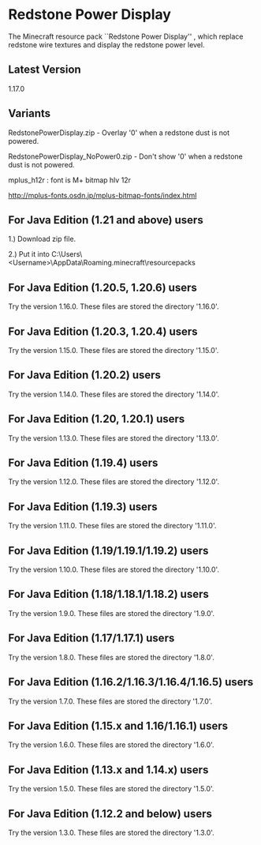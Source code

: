 # Redstone Power Display
The Minecraft resource pack ``Redstone Power Display'' , which replace redstone wire textures and display the redstone power level.

## Latest Version
1.17.0

## Variants
RedstonePowerDisplay.zip - Overlay '0' when a redstone dust is not powered.

RedstonePowerDisplay_NoPower0.zip - Don't show '0' when a redstone dust is not powered.

mplus_h12r : font is M+ bitmap hlv 12r

http://mplus-fonts.osdn.jp/mplus-bitmap-fonts/index.html

## For Java Edition (1.21 and above) users
1.) Download zip file.

2.) Put it into C:\Users\\\<Username\>\AppData\Roaming\.minecraft\resourcepacks

## For Java Edition (1.20.5, 1.20.6) users
Try the version 1.16.0. These files are stored the directory '1.16.0'.

## For Java Edition (1.20.3, 1.20.4) users
Try the version 1.15.0. These files are stored the directory '1.15.0'.

## For Java Edition (1.20.2) users
Try the version 1.14.0. These files are stored the directory '1.14.0'.

## For Java Edition (1.20, 1.20.1) users
Try the version 1.13.0. These files are stored the directory '1.13.0'.

## For Java Edition (1.19.4) users
Try the version 1.12.0. These files are stored the directory '1.12.0'.

## For Java Edition (1.19.3) users
Try the version 1.11.0. These files are stored the directory '1.11.0'.

## For Java Edition (1.19/1.19.1/1.19.2) users
Try the version 1.10.0. These files are stored the directory '1.10.0'.

## For Java Edition (1.18/1.18.1/1.18.2) users
Try the version 1.9.0. These files are stored the directory '1.9.0'.

## For Java Edition (1.17/1.17.1) users
Try the version 1.8.0. These files are stored the directory '1.8.0'.

## For Java Edition (1.16.2/1.16.3/1.16.4/1.16.5) users
Try the version 1.7.0. These files are stored the directory '1.7.0'.

## For Java Edition (1.15.x and 1.16/1.16.1) users
Try the version 1.6.0. These files are stored the directory '1.6.0'.

## For Java Edition (1.13.x and 1.14.x) users
Try the version 1.5.0. These files are stored the directory '1.5.0'.

## For Java Edition (1.12.2 and below) users
Try the version 1.3.0. These files are stored the directory '1.3.0'.
